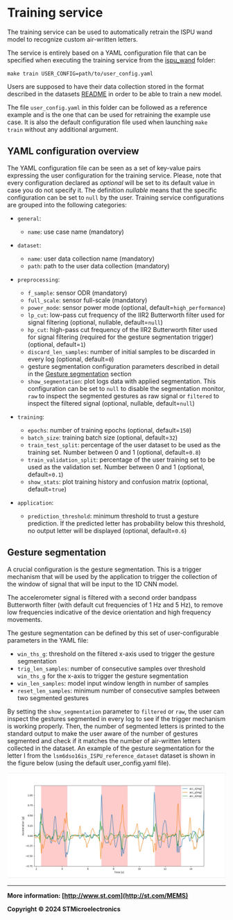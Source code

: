 # Training service

The training service can be used to automatically retrain the ISPU wand model
to recognize custom air-written letters.

The service is entirely based on a YAML configuration file that can be specified when executing the training service from the [ispu_wand](..) folder:

```shell
make train USER_CONFIG=path/to/user_config.yaml
```

Users are supposed to have their data collection stored in the format described in the datasets [README](../datasets/README.md) in order to be able to train a new model.

The file `user_config.yaml` in this folder can be followed as a reference example and is the one that can be used for retraining the example use case. It is also the default configuration file used when launching `make train` without any additional argument.

## YAML configuration overview

The YAML configuration file can be seen as a set of key-value pairs expressing the user configuration for the training service. Please, note that every configuration declared as *optional* will be set to its default value in case you do not specify it. The definition *nullable* means that the specific configuration can be set to `null` by the user. Training service configurations are grouped into the following categories:
- `general`:
	- `name`: use case name (mandatory)

- `dataset`:
	- `name`: user data collection name (mandatory)
	- `path`: path to the user data collection (mandatory)

- `preprocessing`:
	- `f_sample`: sensor ODR (mandatory)
	- `full_scale`: sensor full-scale (mandatory)
	- `power_mode`: sensor power mode (optional, default=`high_performance`)
	- `lp_cut`: low-pass cut frequency of the IIR2 Butterworth filter used for signal filtering (optional, nullable, default=`null`)
	- `hp_cut`: high-pass cut frequency of the IIR2 Butterworth filter used for signal filtering (required for the gesture segmentation trigger) (optional, default=`1`)
	- `discard_len_samples`: number of initial samples to be discarded in every log (optional, default=`0`)
	- gesture segmentation configuration parameters described in detail in the [Gesture segmentation](./README.md#gesture-segmentation) section
	- `show_segmentation`: plot logs data with applied segmentation. This configuration can be set to `null` to disable the segmentation monitor, `raw` to inspect the segmented gestures as raw signal or `filtered` to inspect the filtered signal (optional, nullable, default=`null`)

- `training`:
	- `epochs`: number of training epochs (optional, default=`150`)
	- `batch_size`: training batch size (optional, default=`32`)
	- `train_test_split`: percentage of the user dataset to be used as the training set. Number between 0 and 1 (optional, default=`0.8`)
	- `train_validation_split`: percentage of the user training set to be used as the validation set. Number between 0 and 1 (optional, default=`0.1`)
	- `show_stats`: plot training history and confusion matrix (optional, default=`true`)

- `application`:
	- `prediction_threshold`: minimum threshold to trust a gesture prediction. If the predicted letter has probability below this threshold, no output letter will be displayed (optional, default=`0.6`)

## Gesture segmentation

A crucial configuration is the gesture segmentation. This is a trigger mechanism that will be used by the application to trigger the collection of the window of signal that will be input to the 1D CNN model.

The accelerometer signal is filtered with a second order bandpass Butterworth filter (with default cut frequencies of 1 Hz and 5 Hz), to remove low frequencies indicative of the device orientation and high frequency movements.

The gesture segmentation can be defined by this set of user-configurable parameters in the YAML file:
- `win_ths_g`: threshold on the filtered x-axis used to trigger the gesture segmentation
- `trig_len_samples`: number of consecutive samples over threshold `win_ths_g` for the x-axis to trigger the gesture segmentation
- `win_len_samples`: model input window length in number of samples
- `reset_len_samples`: minimum number of consecutive samples between two segmented gestures

By setting the `show_segmentation` parameter to `filtered` or `raw`, the user can inspect the gestures segmented in every log to see if the trigger mechanism is working properly. Then, the number of segmented letters is printed to the standard output to make the user aware of the number of gestures segmented and check if it matches the number of air-written letters collected in the dataset. An example of the gesture segmentation for the letter I from the `lsm6dso16is_ISPU_reference_dataset` dataset is shown in the figure below (using the default user_config.yaml file).

![](images/img1.jpg)

------

**More information: [http://www.st.com](http://st.com/MEMS)**

**Copyright © 2024 STMicroelectronics**
